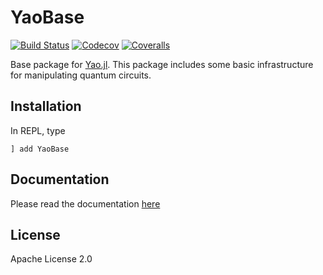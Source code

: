 # YaoBase

[![Build Status](https://travis-ci.com/QuantumBFS/YaoBase.jl.svg?branch=master)](https://travis-ci.com/QuantumBFS/YaoBase.jl)
[![Codecov](https://codecov.io/gh/QuantumBFS/YaoBase.jl/branch/master/graph/badge.svg)](https://codecov.io/gh/QuantumBFS/YaoBase.jl)
[![Coveralls](https://coveralls.io/repos/github/QuantumBFS/YaoBase.jl/badge.svg?branch=master)](https://coveralls.io/github/QuantumBFS/YaoBase.jl?branch=master)

Base package for [Yao.jl](https://github.com/QuantumBFS/Yao.jl). This package includes some basic infrastructure for manipulating quantum circuits.

## Installation

In REPL, type

```
] add YaoBase
```

## Documentation

Please read the documentation [here]()

## License

Apache License 2.0
